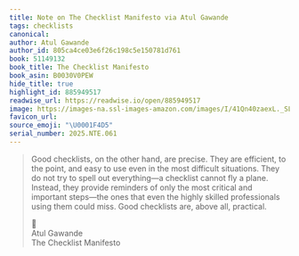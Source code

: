 ```yaml
---
title: Note on The Checklist Manifesto via Atul Gawande
tags: checklists
canonical:
author: Atul Gawande
author_id: 805ca4ce03e6f26c198c5e150781d761
book: 51149132
book_title: The Checklist Manifesto
book_asin: B0030V0PEW
hide_title: true
highlight_id: 885949517
readwise_url: https://readwise.io/open/885949517
image: https://images-na.ssl-images-amazon.com/images/I/41Qn40zaexL._SL200_.jpg
favicon_url:
source_emoji: "\U0001F4D5"
serial_number: 2025.NTE.061
---
```

> Good checklists, on the other hand, are precise. They are efficient, to the point, and easy to use even in the most difficult situations. They do not try to spell out everything—a checklist cannot fly a plane. Instead, they provide reminders of only the most critical and important steps—the ones that even the highly skilled professionals using them could miss. Good checklists are, above all, practical.
> <div class="quoteback-footer"><div class="quoteback-avatar"><span class="mini-emoji"> 📕</span></div><div class="quoteback-metadata"><div class="metadata-inner"><span style="display:none">FROM:</span><div aria-label="Atul Gawande" class="quoteback-author"> Atul Gawande</div><div aria-label="The Checklist Manifesto" class="quoteback-title"> The Checklist Manifesto</div></div></div></div>